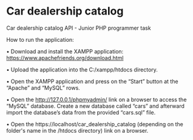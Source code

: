 # Car dealership catalog
 Car dealership catalog API - Junior PHP programmer task

How to run the application:

•	Download and install the XAMPP application: https://www.apachefriends.org/download.html

•	Upload the application into the C:/xampp/htdocs directory.

•	Open the XAMPP application and press on the “Start” button at the “Apache” and “MySQL” rows.

•	Open the http://127.0.0.1/phpmyadmin/ link on a browser to access the “MySQL” database. Create a new database called “cars” and afterward import the database’s data from the provided “cars.sql” file.

•	Open the https://localhost/car_dealership_catalog (depending on the folder's name in the /htdocs directory) link on a browser.
